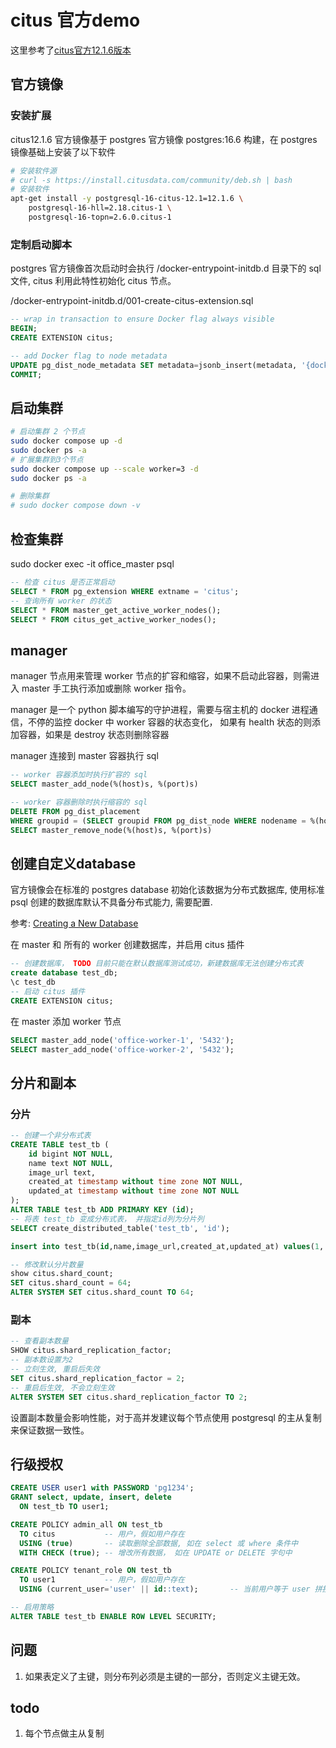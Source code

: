 # citus 官方demo
这里参考了[citus官方12.1.6版本](https://github.com/citusdata/docker)
## 官方镜像
### 安装扩展
citus12.1.6 官方镜像基于 postgres 官方镜像 postgres:16.6 构建，在 postgres 镜像基础上安装了以下软件
```bash
# 安装软件源
# curl -s https://install.citusdata.com/community/deb.sh | bash
# 安装软件
apt-get install -y postgresql-16-citus-12.1=12.1.6 \
    postgresql-16-hll=2.18.citus-1 \
    postgresql-16-topn=2.6.0.citus-1
```
### 定制启动脚本
postgres 官方镜像首次启动时会执行 /docker-entrypoint-initdb.d 目录下的 sql 文件, citus 利用此特性初始化 citus 节点。

/docker-entrypoint-initdb.d/001-create-citus-extension.sql
```sql
-- wrap in transaction to ensure Docker flag always visible
BEGIN;
CREATE EXTENSION citus;

-- add Docker flag to node metadata
UPDATE pg_dist_node_metadata SET metadata=jsonb_insert(metadata, '{docker}', 'true');
COMMIT;
```

## 启动集群
```bash
# 启动集群 2 个节点
sudo docker compose up -d
sudo docker ps -a
# 扩展集群到3个节点
sudo docker compose up --scale worker=3 -d
sudo docker ps -a

# 删除集群
# sudo docker compose down -v
```
## 检查集群
sudo docker exec -it office_master psql
```sql
-- 检查 citus 是否正常启动
SELECT * FROM pg_extension WHERE extname = 'citus';
-- 查询所有 worker 的状态
SELECT * FROM master_get_active_worker_nodes();
SELECT * FROM citus_get_active_worker_nodes();
```

## manager
manager 节点用来管理 worker 节点的扩容和缩容，如果不启动此容器，则需进入 master 手工执行添加或删除 worker 指令。

manager 是一个 python 脚本编写的守护进程，需要与宿主机的 docker 进程通信，不停的监控 docker 中 worker 容器的状态变化， 如果有 health 状态的则添加容器，如果是 destroy 状态则删除容器

manager 连接到 master 容器执行 sql
```sql
-- worker 容器添加时执行扩容的 sql
SELECT master_add_node(%(host)s, %(port)s)

-- worker 容器删除时执行缩容的 sql
DELETE FROM pg_dist_placement 
WHERE groupid = (SELECT groupid FROM pg_dist_node WHERE nodename = %(host)s AND nodeport = %(port)s LIMIT 1);
SELECT master_remove_node(%(host)s, %(port)s)
```

## 创建自定义database
官方镜像会在标准的 postgres database 初始化该数据为分布式数据库, 使用标准 psql 创建的数据库默认不具备分布式能力, 需要配置.

参考: [Creating a New Database](https://docs.citusdata.com/en/v10.2/admin_guide/cluster_management.html#creating-a-new-database)

在 master 和 所有的 worker 创建数据库，并启用 citus 插件
```sql
-- 创建数据库， TODO 目前只能在默认数据库测试成功，新建数据库无法创建分布式表
create database test_db;
\c test_db
-- 启动 citus 插件
CREATE EXTENSION citus;
```
在 master 添加 worker 节点
```sql
SELECT master_add_node('office-worker-1', '5432');
SELECT master_add_node('office-worker-2', '5432');
```

## 分片和副本

### 分片
```sql
-- 创建一个非分布式表
CREATE TABLE test_tb (
    id bigint NOT NULL,
    name text NOT NULL,
    image_url text,
    created_at timestamp without time zone NOT NULL,
    updated_at timestamp without time zone NOT NULL
);
ALTER TABLE test_tb ADD PRIMARY KEY (id);
-- 将表 test_tb 变成分布式表， 并指定id列为分片列
SELECT create_distributed_table('test_tb', 'id');

insert into test_tb(id,name,image_url,created_at,updated_at) values(1,'name1','image url 1',DATE '2021-01-01',DATE '2022-01-01');

-- 修改默认分片数量
show citus.shard_count;
SET citus.shard_count = 64;
ALTER SYSTEM SET citus.shard_count TO 64;
```
### 副本
```sql
-- 查看副本数量 
SHOW citus.shard_replication_factor;
-- 副本数设置为2
-- 立刻生效, 重启后失效
SET citus.shard_replication_factor = 2;
-- 重启后生效, 不会立刻生效
ALTER SYSTEM SET citus.shard_replication_factor TO 2;
```
设置副本数量会影响性能，对于高并发建议每个节点使用 postgresql 的主从复制来保证数据一致性。

## 行级授权
```sql
CREATE USER user1 with PASSWORD 'pg1234';
GRANT select, update, insert, delete
  ON test_tb TO user1;

CREATE POLICY admin_all ON test_tb
  TO citus           -- 用户，假如用户存在
  USING (true)       -- 读取删除全部数据, 如在 select 或 where 条件中
  WITH CHECK (true); -- 增改所有数据， 如在 UPDATE or DELETE 字句中

CREATE POLICY tenant_role ON test_tb
  TO user1           -- 用户，假如用户存在
  USING (current_user='user' || id::text);       -- 当前用户等于 user 拼接查询的列数据， 这里当前用户current_user是 user1 那么 'user' || id::text 只有查询id = 1是返回为true

-- 启用策略
ALTER TABLE test_tb ENABLE ROW LEVEL SECURITY;
```

## 问题
1. 如果表定义了主键，则分布列必须是主键的一部分，否则定义主键无效。

## todo
1. 每个节点做主从复制